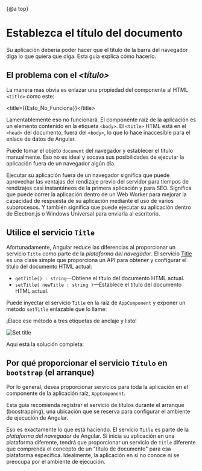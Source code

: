 {@a top}

# Establezca el título del documento

Su aplicación debería poder hacer que el título de la barra del navegador diga lo que quiera que diga.
Esta guía explica cómo hacerlo.

## El problema con el *&lt;título&gt;*

La manera mas obvia es enlazar una propiedad del componente al HTML `<title>` como este:

<code-example format=''>
  &lt;title&gt;{{Esto_No_Funciona}}&lt;/title&gt;
</code-example>

Lamentablemente eso no funcionará. El componente raíz de la aplicación es un elemento contenido en la etiqueta `<body>`. El `<title>` HTML está en el `<head>` del documento, fuera del `<body>`, lo que lo hace inaccesible para el enlace de datos de Angular.

Puede tomar el objeto `document` del navegador y establecer el título manualmente.
Eso no es ideal y socava sus posibilidades de ejecutar la aplicación fuera de un navegador algún día.

<div class="alert is-helpful">

  Ejecutar su aplicación fuera de un navegador significa que puede aprovechar las ventajas del rendizaje previo del servidor
  para tiempos de rendizajes casi instantáneos de la primera aplicación y para SEO. Significa que puede correr la aplicación
  dentro de un Web Worker para mejorar la capacidad de respuesta de su aplicación mediante el uso de varios subprocesos. Y también
  significa que puede ejecutar su aplicación dentro de Electron.js o Windows Universal para enviarla al escritorio.

</div>

## Utilice el servicio `Title`

Afortunadamente, Angular reduce las diferencias al proporcionar un servicio `Title` como parte de la *plataforma del navegador*.
El servicio [Title](api/platform-browser/Title) es una clase simple que proporciona un API
para obtener y configurar el título del documento HTML actual:

* `getTitle() : string`&mdash;Obtiene el título del documento HTML actual.
* `setTitle( newTitle : string )`&mdash;Establece el título del documento HTML actual.

Puede inyectar el servicio `Title` en la raíz de `AppComponent` y exponer un método `setTitle` enlazable que lo llame:

<code-example path="set-document-title/src/app/app.component.ts" region="class" header="src/app/app.component.ts (class)"></code-example>

¡Elace ese método a tres etiquetas de anclaje y listo!

<div class="lightbox">
  <img src="generated/images/guide/set-document-title/set-title-anim.gif" alt="Set title">
</div>

Aquí está la solución completa:

<code-tabs>
  <code-pane header="src/main.ts" path="set-document-title/src/main.ts"></code-pane>
  <code-pane header="src/app/app.module.ts" path="set-document-title/src/app/app.module.ts"></code-pane>
  <code-pane header="src/app/app.component.ts" path="set-document-title/src/app/app.component.ts"></code-pane>
</code-tabs>

## Por qué proporcionar el servicio `Título` en `bootstrap` (el arranque)

Por lo general, desea proporcionar servicios para toda la aplicación en el componente de la aplicación raíz, `AppComponent`.

Esta guía recomienda registrar el servicio de títulos durante el arranque (boostrapping),
una ubicación que se reserva para configurar el ambiente de ejecución de Angular.

Eso es exactamente lo que está haciendo.
El servicio `Title` es parte de la *plataforma del navegador* de Angular.
Si inicia su aplicación en una plataforma diferente,
tendrá que proporcionar un servicio de `Title` diferente que comprenda
el concepto de un "título de documento" para esa plataforma específica.
Idealmente, la aplicación en sí no conoce ni se preocupa por el ambiente de ejecución.
